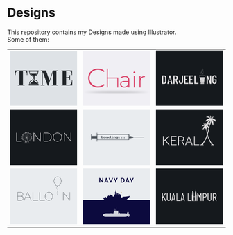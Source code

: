 # Designs
This repository contains my Designs made using Illustrator.<br>
Some of them:<br>
<table>
<tr><td><img src="./2020-11/png/16.11.2020.png"></td><td><img src="./2020-11/png/17.11.2020.png"></td><td><img src="./2020-12/png/31.12.2020.png"></td></tr>
<tr><td><img src="./2020-12/png/16.12.2020.png"></td><td><img src="./2020-11/png/30.11.2020.png"></td><td><img src="./2020-12/png/25.12.2020.png"></td></tr>
<tr><td><img src="./2020-11/png/22.11.2020.png"></td><td><img src="./2020-12/png/04.12.2020.png"></td><td><img src="./2020-12/png/29.12.2020.png"></td></tr>
</table>
